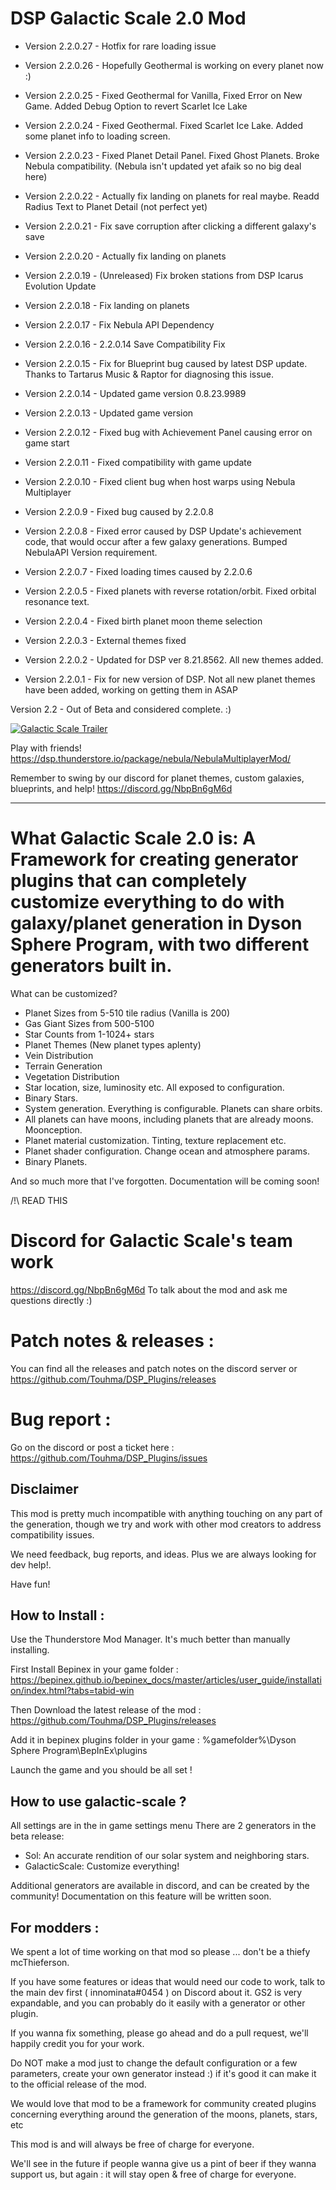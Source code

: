 # DSP Galactic Scale 2.0 Mod

- Version 2.2.0.27 - Hotfix for rare loading issue

- Version 2.2.0.26 - Hopefully Geothermal is working on every planet now :)

- Version 2.2.0.25 - Fixed Geothermal for Vanilla, Fixed Error on New Game. Added Debug Option to revert Scarlet Ice
  Lake

- Version 2.2.0.24 - Fixed Geothermal. Fixed Scarlet Ice Lake. Added some planet info to loading screen.

- Version 2.2.0.23 - Fixed Planet Detail Panel. Fixed Ghost Planets. Broke Nebula compatibility. (Nebula isn't updated
  yet afaik so no big deal here)

- Version 2.2.0.22 - Actually fix landing on planets for real maybe. Readd Radius Text to Planet Detail (not perfect
  yet)

- Version 2.2.0.21 - Fix save corruption after clicking a different galaxy's save

- Version 2.2.0.20 - Actually fix landing on planets

- Version 2.2.0.19 - (Unreleased) Fix broken stations from DSP Icarus Evolution Update

- Version 2.2.0.18 - Fix landing on planets

- Version 2.2.0.17 - Fix Nebula API Dependency

- Version 2.2.0.16 - 2.2.0.14 Save Compatibility Fix

- Version 2.2.0.15 - Fix for Blueprint bug caused by latest DSP update. Thanks to Tartarus Music & Raptor for diagnosing
  this issue.

- Version 2.2.0.14 - Updated game version 0.8.23.9989

- Version 2.2.0.13 - Updated game version

- Version 2.2.0.12 - Fixed bug with Achievement Panel causing error on game start

- Version 2.2.0.11 - Fixed compatibility with game update

- Version 2.2.0.10 - Fixed client bug when host warps using Nebula Multiplayer

- Version 2.2.0.9 - Fixed bug caused by 2.2.0.8

- Version 2.2.0.8 - Fixed error caused by DSP Update's achievement code, that would occur after a few galaxy
  generations. Bumped NebulaAPI Version requirement.

- Version 2.2.0.7 - Fixed loading times caused by 2.2.0.6

- Version 2.2.0.5 - Fixed planets with reverse rotation/orbit. Fixed orbital resonance text.

- Version 2.2.0.4 - Fixed birth planet moon theme selection

- Version 2.2.0.3 - External themes fixed

- Version 2.2.0.2 - Updated for DSP ver 8.21.8562. All new themes added.

- Version 2.2.0.1 - Fix for new version of DSP. Not all new planet themes have been added, working on getting them in
  ASAP

Version 2.2 - Out of Beta and considered complete. :)

[![Galactic Scale Trailer](https://github.com/Touhma/DSP_Plugins/blob/main/thumb.png?raw=true)](https://www.youtube.com/watch?v=JpdW3S73hYw "Galactic Scale Trailer - Click to Watch!")

Play with friends!
https://dsp.thunderstore.io/package/nebula/NebulaMultiplayerMod/

Remember to swing by our discord for planet themes, custom galaxies, blueprints, and help!
https://discord.gg/NbpBn6gM6d

-----------

# What Galactic Scale 2.0 is: A Framework for creating generator plugins that can completely customize everything to do with galaxy/planet generation in Dyson Sphere Program, with two different generators built in.

What can be customized?

- Planet Sizes from 5-510 tile radius (Vanilla is 200)
- Gas Giant Sizes from 500-5100
- Star Counts from 1-1024+ stars
- Planet Themes (New planet types aplenty)
- Vein Distribution
- Terrain Generation
- Vegetation Distribution
- Star location, size, luminosity etc. All exposed to configuration.
- Binary Stars.
- System generation. Everything is configurable. Planets can share orbits.
- All planets can have moons, including planets that are already moons. Moonception.
- Planet material customization. Tinting, texture replacement etc.
- Planet shader configuration. Change ocean and atmosphere params.
- Binary Planets.

And so much more that I've forgotten. Documentation will be coming soon!

/!\ READ THIS

# Discord for Galactic Scale's team work

https://discord.gg/NbpBn6gM6d To talk about the mod and ask me questions directly :)

# Patch notes & releases :

You can find all the releases and patch notes on the discord server or https://github.com/Touhma/DSP_Plugins/releases

# Bug report :

Go on the discord or post a ticket here :
https://github.com/Touhma/DSP_Plugins/issues

## Disclaimer

This mod is pretty much incompatible with anything touching on any part of the generation, though we try and work with
other mod creators to address compatibility issues.

We need feedback, bug reports, and ideas. Plus we are always looking for dev help!.

Have fun!

## How to Install :

Use the Thunderstore Mod Manager. It's much better than manually installing.

First Install Bepinex in your game
folder : https://bepinex.github.io/bepinex_docs/master/articles/user_guide/installation/index.html?tabs=tabid-win

Then Download the latest release of the mod : https://github.com/Touhma/DSP_Plugins/releases

Add it in bepinex plugins folder in your game : %gamefolder%\Dyson Sphere Program\BepInEx\plugins

Launch the game and you should be all set !

## How to use galactic-scale ?

All settings are in the in game settings menu There are 2 generators in the beta release:

- Sol: An accurate rendition of our solar system and neighboring stars.
- GalacticScale: Customize everything!

Additional generators are available in discord, and can be created by the community! Documentation on this feature will
be written soon.

## For modders :

We spent a lot of time working on that mod so please ... don't be a thiefy mcThieferson.

If you have some features or ideas that would need our code to work, talk to the main dev first ( innominata#0454 ) on
Discord about it. GS2 is very expandable, and you can probably do it easily with a generator or other plugin.

If you wanna fix something, please go ahead and do a pull request, we'll happily credit you for your work.

Do NOT make a mod just to change the default configuration or a few parameters, create your own generator instead :) if
it's good it can make it to the official release of the mod.

We would love that mod to be a framework for community created plugins concerning everything around the generation of
the moons, planets, stars, etc

This mod is and will always be free of charge for everyone.

We'll see in the future if people wanna give us a pint of beer if they wanna support us, but again : it will stay open &
free of charge for everyone.
